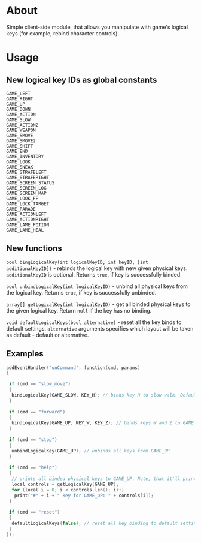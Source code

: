 # About
 Simple client-side module, that allows you manipulate with game's logical keys (for example, rebind character controls).
 
 # Usage
 
## New logical key IDs as global constants
```
GAME_LEFT
GAME_RIGHT
GAME_UP
GAME_DOWN
GAME_ACTION
GAME_SLOW
GAME_ACTION2
GAME_WEAPON
GAME_SMOVE
GAME_SMOVE2
GAME_SHIFT
GAME_END
GAME_INVENTORY
GAME_LOOK
GAME_SNEAK
GAME_STRAFELEFT
GAME_STRAFERIGHT
GAME_SCREEN_STATUS
GAME_SCREEN_LOG
GAME_SCREEN_MAP
GAME_LOOK_FP
GAME_LOCK_TARGET
GAME_PARADE
GAME_ACTIONLEFT
GAME_ACTIONRIGHT
GAME_LAME_POTION
GAME_LAME_HEAL
```
## New functions
``bool bingLogicalKey(int logicalKeyID, int keyID, [int additionalKeyID])`` - rebinds the logical key with new given physical keys. ``additionalKeyID`` is optional. Returns ``true``, if key is successfully binded.

``bool unbindLogicalKey(int logicalKeyID)`` - unbind all physical keys from the logical key. Returns ``true``, if key is successfully unbinded.

``array[] getLogicalKey(int logicalKeyID)`` - get all binded physical keys to the given logical key. Return ``null`` if the key has no binding.

``void defaultLogicalKeys(bool alternative)`` - reset all the key binds to default settings. ``alternative`` arguments specifies which layout will be taken as default - default or alternative.

## Examples
```C++
addEventHandler("onCommand", function(cmd, params)
{

 if (cmd == "slow_move")
 {
  bindLogicalKey(GAME_SLOW, KEY_H); // binds key H to slow walk. Default slow walk is LSHIFT
 }
 
 if (cmd == "forward")
 {
  bindLogicalKey(GAME_UP, KEY_W, KEY_Z); // binds keys W and Z to GAME_UP key a.k.a. moving forward
 }
 
 if (cmd == "stop")
 {
  unbindLogicalKey(GAME_UP); // unbinds all keys from GAME_UP
 }
 
 if (cmd == "help")
 {
  // prints all binded physical keys to GAME_UP. Note, that it'll print key ids as numbers
  local controls = getLogicalKey(GAME_UP);
  for (local i = 0; i < controls.len(); i++)
   print("#" + i + " key for GAME_UP: " + controls[i]);
 }
 
 if (cmd == "reset")
 {
  defaultLogicalKeys(false); // reset all key binding to default settings
 }
});
```
